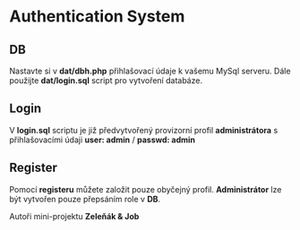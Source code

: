# Authentication System
## DB
Nastavte si v **__dat/dbh.php__** přihlašovací údaje k vašemu MySql serveru.
Dále použijte **dat/login.sql** script pro vytvoření databáze.
## Login
V **login.sql** scriptu je již předvytvořený provizorní profil **administrátora** s přihlašovacími údaji **user: admin** / **passwd: admin** 
## Register
Pomocí **registeru** můžete založit pouze obyčejný profil. **Administrátor** lze být vytvořen pouze přepsáním role v **DB**.

Autoři mini-projektu **Zeleňák & Job**
